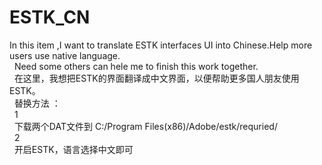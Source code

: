 # ESTK_CN
In this item ,I want to translate ESTK interfaces UI into Chinese.Help more users use native language.
<br> 
Need some others can hele me to finish this work together.
<br> 
在这里，我想把ESTK的界面翻译成中文界面，以便帮助更多国人朋友使用ESTK。
<br> 
替换方法 ：
<br> 
1
<br> 
下载两个DAT文件到 C:/Program Files(x86)/Adobe/estk/requried/
<br> 
2
<br> 
开启ESTK，语言选择中文即可
